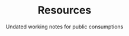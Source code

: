 ---
share: true
title: "Resources"
subtitle: "Undated working notes for public consumptions"
layout: resources
---